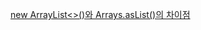 [new ArrayList<>()와 Arrays.asList()의 차이점](https://tecoble.techcourse.co.kr/post/2020-05-18-ArrayList-vs-Arrays.asList/)
